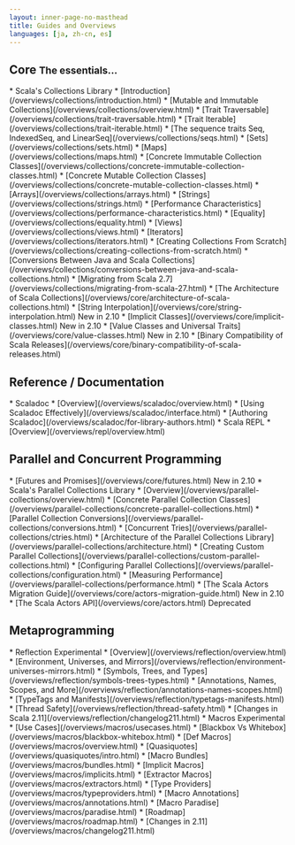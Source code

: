 ```yaml
---
layout: inner-page-no-masthead
title: Guides and Overviews
languages: [ja, zh-cn, es]
---
```


<div class="page-header-index">
  <h2>Core <small>The essentials...</small></h2>
</div>
  * Scala's Collections Library
    * [Introduction](/overviews/collections/introduction.html)
    * [Mutable and Immutable Collections](/overviews/collections/overview.html)
    * [Trait Traversable](/overviews/collections/trait-traversable.html)
    * [Trait Iterable](/overviews/collections/trait-iterable.html)
    * [The sequence traits Seq, IndexedSeq, and LinearSeq](/overviews/collections/seqs.html)
    * [Sets](/overviews/collections/sets.html)
    * [Maps](/overviews/collections/maps.html)
    * [Concrete Immutable Collection Classes](/overviews/collections/concrete-immutable-collection-classes.html)
    * [Concrete Mutable Collection Classes](/overviews/collections/concrete-mutable-collection-classes.html)
    * [Arrays](/overviews/collections/arrays.html)
    * [Strings](/overviews/collections/strings.html)
    * [Performance Characteristics](/overviews/collections/performance-characteristics.html)
    * [Equality](/overviews/collections/equality.html)
    * [Views](/overviews/collections/views.html)
    * [Iterators](/overviews/collections/iterators.html)
    * [Creating Collections From Scratch](/overviews/collections/creating-collections-from-scratch.html)
    * [Conversions Between Java and Scala Collections](/overviews/collections/conversions-between-java-and-scala-collections.html)
    * [Migrating from Scala 2.7](/overviews/collections/migrating-from-scala-27.html)
  * [The Architecture of Scala Collections](/overviews/core/architecture-of-scala-collections.html)
  * [String Interpolation](/overviews/core/string-interpolation.html) <span class="label success">New in 2.10</span>
  * [Implicit Classes](/overviews/core/implicit-classes.html) <span class="label success">New in 2.10</span>
  * [Value Classes and Universal Traits](/overviews/core/value-classes.html) <span class="label success">New in 2.10</span>
  * [Binary Compatibility of Scala Releases](/overviews/core/binary-compatibility-of-scala-releases.html)

<div class="page-header-index">
  <h2>Reference / Documentation</h2>
</div>
  * Scaladoc
    * [Overview](/overviews/scaladoc/overview.html)
    * [Using Scaladoc Effectively](/overviews/scaladoc/interface.html)
    * [Authoring Scaladoc](/overviews/scaladoc/for-library-authors.html)
  * Scala REPL
    * [Overview](/overviews/repl/overview.html)

<div class="page-header-index">
  <h2>Parallel and Concurrent Programming</h2>
</div>
  * [Futures and Promises](/overviews/core/futures.html) <span class="label success">New in 2.10</span>
  * Scala's Parallel Collections Library
    * [Overview](/overviews/parallel-collections/overview.html)
    * [Concrete Parallel Collection Classes](/overviews/parallel-collections/concrete-parallel-collections.html)
    * [Parallel Collection Conversions](/overviews/parallel-collections/conversions.html)
    * [Concurrent Tries](/overviews/parallel-collections/ctries.html)
    * [Architecture of the Parallel Collections Library](/overviews/parallel-collections/architecture.html)
    * [Creating Custom Parallel Collections](/overviews/parallel-collections/custom-parallel-collections.html)
    * [Configuring Parallel Collections](/overviews/parallel-collections/configuration.html)
    * [Measuring Performance](/overviews/parallel-collections/performance.html)
  * [The Scala Actors Migration Guide](/overviews/core/actors-migration-guide.html) <span class="label success">New in 2.10</span>
  * [The Scala Actors API](/overviews/core/actors.html) <span class="label important">Deprecated</span>

<div class="page-header-index">
  <h2>Metaprogramming</h2>
</div>
  * Reflection <span class="label important">Experimental</span>
    * [Overview](/overviews/reflection/overview.html)
    * [Environment, Universes, and Mirrors](/overviews/reflection/environment-universes-mirrors.html)
    * [Symbols, Trees, and Types](/overviews/reflection/symbols-trees-types.html)
    * [Annotations, Names, Scopes, and More](/overviews/reflection/annotations-names-scopes.html)
    * [TypeTags and Manifests](/overviews/reflection/typetags-manifests.html)
    * [Thread Safety](/overviews/reflection/thread-safety.html)
    * [Changes in Scala 2.11](/overviews/reflection/changelog211.html)
  * Macros <span class="label important">Experimental</span>
    * [Use Cases](/overviews/macros/usecases.html)
    * [Blackbox Vs Whitebox](/overviews/macros/blackbox-whitebox.html)
    * [Def Macros](/overviews/macros/overview.html)
    * [Quasiquotes](/overviews/quasiquotes/intro.html)
    * [Macro Bundles](/overviews/macros/bundles.html)
    * [Implicit Macros](/overviews/macros/implicits.html)
    * [Extractor Macros](/overviews/macros/extractors.html)
    * [Type Providers](/overviews/macros/typeproviders.html)
    * [Macro Annotations](/overviews/macros/annotations.html)
    * [Macro Paradise](/overviews/macros/paradise.html)
    * [Roadmap](/overviews/macros/roadmap.html)
    * [Changes in 2.11](/overviews/macros/changelog211.html)
